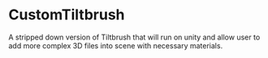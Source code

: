 # CustomTiltbrush
A stripped down version of Tiltbrush that will run on unity and allow user to add more complex 3D files into scene with necessary materials.
